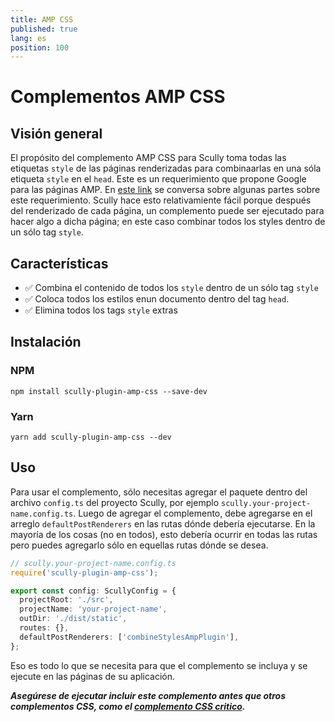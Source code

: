 ```yaml
---
title: AMP CSS
published: true
lang: es
position: 100
---
```


# Complementos AMP CSS

<div class="docs-link_table">
  <a class="homepage" href="https://github.com/pjlamb12/scully-plugin-amp-css"></a>
  <a class="repository" href="https://github.com/pjlamb12/scully-plugin-amp-css"></a>
</div>

## Visión general

El propósito del complemento AMP CSS para Scully toma todas las etiquetas `style` de las páginas renderizadas para combinaarlas en una sóla etiqueta `style` en el `head`. Este es un requerimiento que propone Google para las páginas AMP. En [este link](https://www.loom.com/share/35330a858cd741ba92e8be0c0496ffbb) se conversa sobre algunas partes sobre este requerimiento. Scully hace esto relativamiente fácil porque después del renderizado de cada página, un complemento puede ser ejecutado para hacer algo a dicha página; en este caso combinar todos los styles dentro de un sólo tag `style`.

## Características

- ✅ Combina el contenido de todos los `style` dentro de un sólo tag `style`
- ✅ Coloca todos los estilos enun documento dentro del tag `head`.
- ✅ Elimina todos los tags `style` extras

## Instalación

### NPM

`npm install scully-plugin-amp-css --save-dev`

### Yarn

`yarn add scully-plugin-amp-css --dev`

## Uso

Para usar el complemento, sólo necesitas agregar el paquete dentro del archivo `config.ts` del proyecto Scully, por ejemplo `scully.your-project-name.config.ts`. Luego de agregar el complemento, debe agregarse en el arreglo `defaultPostRenderers` en las rutas dónde debería ejecutarse. En la mayoría de los cosas (no en todos), esto debería ocurrir en todas las rutas pero puedes agregarlo sólo en equellas rutas dónde se desea.

```ts
// scully.your-project-name.config.ts
require('scully-plugin-amp-css');

export const config: ScullyConfig = {
  projectRoot: './src',
  projectName: 'your-project-name',
  outDir: './dist/static',
  routes: {},
  defaultPostRenderers: ['combineStylesAmpPlugin'],
};
```

Eso es todo lo que se necesita para que el complemento se incluya y se ejecute en las páginas de su aplicación.

**_Asegúrese de ejecutar incluir este complemento antes que otros complementos CSS, como el [complemento CSS critico](https://www.npmjs.com/package/@scullyio/scully-plugin-critical-css)._**

